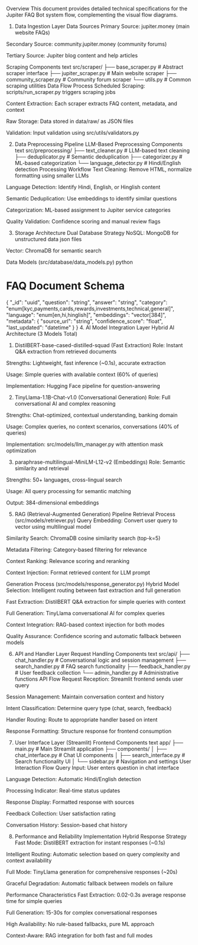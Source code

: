Overview
This document provides detailed technical specifications for the Jupiter FAQ Bot system flow, complementing the visual flow diagrams.

1. Data Ingestion Layer
Data Sources
Primary Source: jupiter.money (main website FAQs)

Secondary Source: community.jupiter.money (community forums)

Tertiary Source: Jupiter blog content and help articles

Scraping Components
text
src/scraper/
├── base_scraper.py      # Abstract scraper interface
├── jupiter_scraper.py   # Main website scraper
├── community_scraper.py # Community forum scraper
└── utils.py            # Common scraping utilities
Data Flow Process
Scheduled Scraping: scripts/run_scraper.py triggers scraping jobs

Content Extraction: Each scraper extracts FAQ content, metadata, and context

Raw Storage: Data stored in data/raw/ as JSON files

Validation: Input validation using src/utils/validators.py

2. Data Preprocessing Pipeline
LLM-Based Preprocessing Components
text
src/preprocessing/
├── text_cleaner.py      # LLM-based text cleaning
├── deduplicator.py      # Semantic deduplication
├── categorizer.py       # ML-based categorization
└── language_detector.py # Hindi/English detection
Processing Workflow
Text Cleaning: Remove HTML, normalize formatting using smaller LLMs

Language Detection: Identify Hindi, English, or Hinglish content

Semantic Deduplication: Use embeddings to identify similar questions

Categorization: ML-based assignment to Jupiter service categories

Quality Validation: Confidence scoring and manual review flags

3. Storage Architecture
Dual Database Strategy
NoSQL: MongoDB for unstructured data json files

Vector: ChromaDB for semantic search

Data Models (src/database/data_models.py)
python
# FAQ Document Schema
{
  "_id": "uuid",
  "question": "string",
  "answer": "string", 
  "category": "enum[kyc,payments,cards,rewards,investments,technical,general]",
  "language": "enum[en,hi,hinglish]",
  "embeddings": "vector[384]",
  "metadata": {
    "source_url": "string",
    "confidence_score": "float",
    "last_updated": "datetime"
  }
}
4. AI Model Integration Layer
Hybrid AI Architecture (3 Models Total)
1. DistilBERT-base-cased-distilled-squad (Fast Extraction)
Role: Instant Q&A extraction from retrieved documents

Strengths: Lightweight, fast inference (~0.1s), accurate extraction

Usage: Simple queries with available context (60% of queries)

Implementation: Hugging Face pipeline for question-answering

2. TinyLlama-1.1B-Chat-v1.0 (Conversational Generation)
Role: Full conversational AI and complex reasoning

Strengths: Chat-optimized, contextual understanding, banking domain

Usage: Complex queries, no context scenarios, conversations (40% of queries)

Implementation: src/models/llm_manager.py with attention mask optimization

3. paraphrase-multilingual-MiniLM-L12-v2 (Embeddings)
Role: Semantic similarity and retrieval

Strengths: 50+ languages, cross-lingual search

Usage: All query processing for semantic matching

Output: 384-dimensional embeddings

5. RAG (Retrieval-Augmented Generation) Pipeline
Retrieval Process (src/models/retriever.py)
Query Embedding: Convert user query to vector using multilingual model

Similarity Search: ChromaDB cosine similarity search (top-k=5)

Metadata Filtering: Category-based filtering for relevance

Context Ranking: Relevance scoring and reranking

Context Injection: Format retrieved content for LLM prompt

Generation Process (src/models/response_generator.py)
Hybrid Model Selection: Intelligent routing between fast extraction and full generation

Fast Extraction: DistilBERT Q&A extraction for simple queries with context

Full Generation: TinyLlama conversational AI for complex queries

Context Integration: RAG-based context injection for both modes

Quality Assurance: Confidence scoring and automatic fallback between models

6. API and Handler Layer
Request Handling Components
text
src/api/
├── chat_handler.py      # Conversational logic and session management
├── search_handler.py    # FAQ search functionality
├── feedback_handler.py  # User feedback collection
└── admin_handler.py     # Administrative functions
API Flow
Request Reception: Streamlit frontend sends user query

Session Management: Maintain conversation context and history

Intent Classification: Determine query type (chat, search, feedback)

Handler Routing: Route to appropriate handler based on intent

Response Formatting: Structure response for frontend consumption

7. User Interface Layer (Streamlit)
Frontend Components
text
app/
├── main.py                 # Main Streamlit application
├── components/
│   ├── chat_interface.py   # Chat UI components
│   ├── search_interface.py # Search functionality UI
│   └── sidebar.py          # Navigation and settings
User Interaction Flow
Query Input: User enters question in chat interface

Language Detection: Automatic Hindi/English detection

Processing Indicator: Real-time status updates

Response Display: Formatted response with sources

Feedback Collection: User satisfaction rating

Conversation History: Session-based chat history

8. Performance and Reliability Implementation
Hybrid Response Strategy
Fast Mode: DistilBERT extraction for instant responses (~0.1s)

Intelligent Routing: Automatic selection based on query complexity and context availability

Full Mode: TinyLlama generation for comprehensive responses (~20s)

Graceful Degradation: Automatic fallback between models on failure

Performance Characteristics
Fast Extraction: 0.02-0.3s average response time for simple queries

Full Generation: 15-30s for complex conversational responses

High Availability: No rule-based fallbacks, pure ML approach

Context-Aware: RAG integration for both fast and full modes